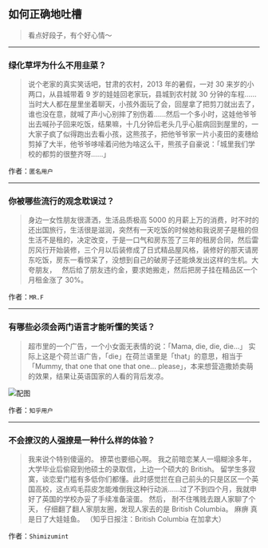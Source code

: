## 如何正确地吐槽

> 看点好段子，有个好心情～


 
---

### 绿化草坪为什么不用韭菜？

> 说个老家的真实笑话吧，甘肃的农村，2013 年的暑假，一对 30 来岁的小两口，从县城带着 9 岁的娃娃回老家玩，县城到农村就 30 分钟的车程……
> 当时大人都在屋里坐着聊天，小孩外面玩了会，回屋拿了把剪刀就出去了，谁也没在意，就喊了声小心别摔了别伤着……然后一个多小时，这娃他爷爷出去喊孙子回来吃饭，结果嘛，十几分钟后老头几乎心脏病回到屋里的，一大家子疯了似得跑出去看小孩，这熊孩子，把他爷爷家一片小麦田的麦穗给剪掉了大半，他爷爷哆嗦着问他为啥这么干，熊孩子自豪说：「城里我们学校的都剪的很整齐呀……」


作者：`匿名用户`

---

### 你被哪些流行的观念耽误过？

> 身边一女性朋友很潇洒，生活品质极高 5000 的月薪上万的消费，时不时的还出国旅行，生活很是滋润，突然有一天吃饭的时候她和我说房子是租的但生活不是租的，决定改变，于是一口气和房东签了三年的租房合同，然后雷厉风行开始装修，三个月以后装修成了日式精品屋风格，装修好的那天请房东吃饭，房东一看惊呆了，没想到自己的破房子还能焕发出这样的生机。大夸朋友，
>  
> 然后给了朋友违约金，要求她搬走，然后把房子挂在精品区一个月租金涨了 30%。


作者：`MR.F`

---

### 有哪些必须会两门语言才能听懂的笑话？

> 超市里的一个广告，一个小女面无表情的说：「Mama, die, die, die…」
> 实际上这是个荷兰语广告，「die」在荷兰语里是「that」的意思，相当于「Mummy, that one that one that one... please」，本来想营造撒娇卖萌的效果，结果让英语国家的人看的背后发凉。



![配图](http://pic3.zhimg.com/70/v2-b0aabb9d2543e81682e15e9b4fe8a57a_b.jpg)


作者：`知乎用户`

---

### 不会撩汉的人强撩是一种什么样的体验？

> 我来说个特别傻逼的。
> 撩菜也要细心啊。
> 我之前暗恋某人一塌糊涂多年，大学毕业后偷窥到他硕士的录取信，上边一个硕大的 British。
> 留学生多寂寞，谈恋爱门槛有多低你们都懂。此时感觉拦在自己前头的只是区区一个英国高校，这点鸡毛蒜皮怎能难倒我这种行动派……过了不到四个月，我就申好了英国的学校办妥了手续准备滚蛋。
> 然后，
> 耐不住嘴贱去跟人家聊了个天，
> 仔细翻了翻人家朋友圈，发现人家去的是 British Columbia。
> 麻痹
> 真是日了大娃娃鱼。
> （知乎日报注：British Columbia 在加拿大）


作者：`Shimizumint`